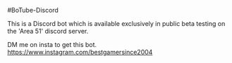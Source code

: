 #BoTube-Discord

This is a Discord bot which is available exclusively in public beta testing on the 'Area 51' discord server.

DM me on insta to get this bot.
https://www.instagram.com/bestgamersince2004
